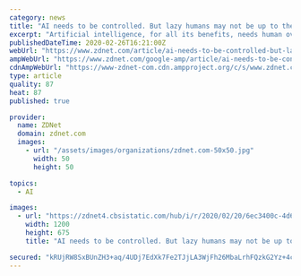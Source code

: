 ```yaml
---
category: news
title: "AI needs to be controlled. But lazy humans may not be up to the job"
excerpt: "Artificial intelligence, for all its benefits, needs human oversight. Government reports, and experts all over the world have stressed the importance of keeping a human decision-maker in the loop when using AI. \"Human agency and oversight\" is the first key requirement laid out in the EU Commission's white paper on the regulation of AI ..."
publishedDateTime: 2020-02-26T16:21:00Z
webUrl: "https://www.zdnet.com/article/ai-needs-to-be-controlled-but-lazy-humans-may-not-be-up-to-the-job/"
ampWebUrl: "https://www.zdnet.com/google-amp/article/ai-needs-to-be-controlled-but-lazy-humans-may-not-be-up-to-the-job/"
cdnAmpWebUrl: "https://www-zdnet-com.cdn.ampproject.org/c/s/www.zdnet.com/google-amp/article/ai-needs-to-be-controlled-but-lazy-humans-may-not-be-up-to-the-job/"
type: article
quality: 87
heat: 87
published: true

provider:
  name: ZDNet
  domain: zdnet.com
  images:
    - url: "/assets/images/organizations/zdnet.com-50x50.jpg"
      width: 50
      height: 50

topics:
  - AI

images:
  - url: "https://zdnet4.cbsistatic.com/hub/i/r/2020/02/20/6ec3400c-4d6f-4edc-bbae-714003910df4/thumbnail/1200x675/633a5f0e0a9995b7384bbd620431291c/ai-strategy-how-the-eu-hopes-to-put-peop-5e4e5afadb1d010001ac32fe-1-feb-20-2020-12-22-36-poster.jpg"
    width: 1200
    height: 675
    title: "AI needs to be controlled. But lazy humans may not be up to the job"

secured: "kRUjRW8SxBUnZH3+aq/4UDj7EdXk7Fe2TJjLA3WjFh26MbaLrhFQzkG2Yz+4cHRVzT01mrNanQa0jjcnA/j+76RlZxk584U6+UFV+LNKruWqRIwBIbGdYhHov8wilh5GA5pnvp9LDQSCvCT88QeU2nC5IaYvLsdhors4QivwxWaVCbgKz2sPz6Jzk6vlVKYRYCQUDmyyyobROYHsldp8l4pKMJmMGW414nZc9NyKYNDb9si6zj/Wr/D+4IGxi1PgN9K4LKFEo8kJTBVdUr3MjaLqa1Xx2V6kd+VwlrSdWTrC7lNdrxw1S/T7sy4nSdPwA3MpqH2Aq4SZROUBfcjnop5fhza4Pue75DHoxMZ+cYIDzup0YxDHPyLp5da+AiEyt7ulFFVw45z6vBbY99HbvhUFHV6yOk7p6uj2QLmy45G7xtGp4KllBLPElo8AqYFCz9T1LeOmLIsUrGYaeFoOp/sKcKPJQUEyhkvzOm3P3MU=;9k5qbyO90uzSKFEJXnIA2A=="
---
```


